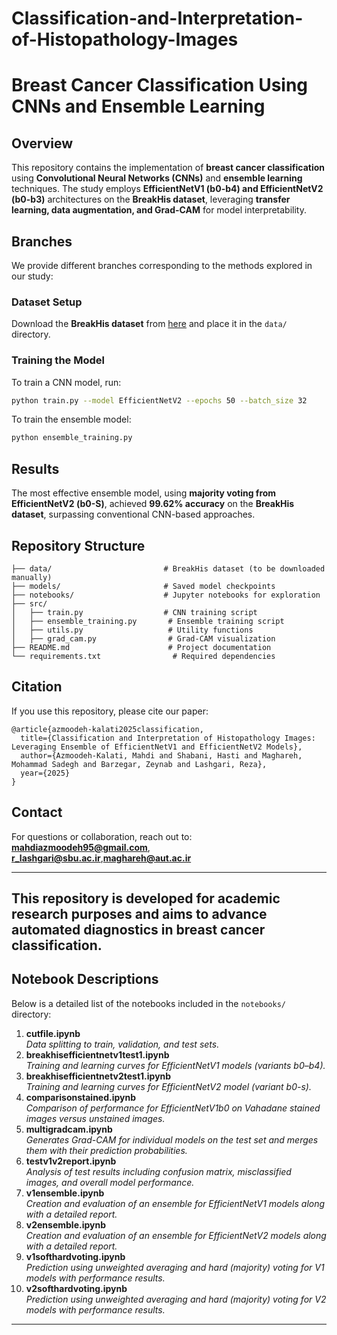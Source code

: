 # Classification-and-Interpretation-of-Histopathology-Images

# Breast Cancer Classification Using CNNs and Ensemble Learning

## Overview
This repository contains the implementation of **breast cancer classification** using **Convolutional Neural Networks (CNNs)** and **ensemble learning** techniques. The study employs **EfficientNetV1 (b0-b4) and EfficientNetV2 (b0-b3)** architectures on the **BreakHis dataset**, leveraging **transfer learning, data augmentation, and Grad-CAM** for model interpretability.

## Branches
We provide different branches corresponding to the methods explored in our study:

### Dataset Setup
Download the **BreakHis dataset** from [here](https://web.inf.ufpr.br/vri/databases/breast-cancer-histopathological-database/) and place it in the `data/` directory.

### Training the Model
To train a CNN model, run:
```bash
python train.py --model EfficientNetV2 --epochs 50 --batch_size 32
```

To train the ensemble model:
```bash
python ensemble_training.py
```

## Results
The most effective ensemble model, using **majority voting from EfficientNetV2 (b0-S)**, achieved **99.62% accuracy** on the **BreakHis dataset**, surpassing conventional CNN-based approaches.

## Repository Structure
```
├── data/                         # BreakHis dataset (to be downloaded manually)
├── models/                       # Saved model checkpoints
├── notebooks/                    # Jupyter notebooks for exploration
├── src/
│   ├── train.py                  # CNN training script
│   ├── ensemble_training.py       # Ensemble training script
│   ├── utils.py                   # Utility functions
│   ├── grad_cam.py                # Grad-CAM visualization
├── README.md                      # Project documentation
└── requirements.txt                # Required dependencies
```

## Citation
If you use this repository, please cite our paper:
```
@article{azmoodeh-kalati2025classification,
  title={Classification and Interpretation of Histopathology Images: Leveraging Ensemble of EfficientNetV1 and EfficientNetV2 Models},
  author={Azmoodeh-Kalati, Mahdi and Shabani, Hasti and Maghareh, Mohammad Sadegh and Barzegar, Zeynab and Lashgari, Reza},
  year={2025}
}
```

## Contact
For questions or collaboration, reach out to: **mahdiazmoodeh95@gmail.com**, **r_lashgari@sbu.ac.ir**,**maghareh@aut.ac.ir**

---
This repository is developed for **academic research purposes** and aims to advance automated diagnostics in breast cancer classification.
---

## Notebook Descriptions
Below is a detailed list of the notebooks included in the `notebooks/` directory:

1. **cutfile.ipynb**  
   *Data splitting to train, validation, and test sets.*  
2. **breakhisefficientnetv1test1.ipynb**  
   *Training and learning curves for EfficientNetV1 models (variants b0–b4).*  
3. **breakhisefficientnetv2test1.ipynb**  
   *Training and learning curves for EfficientNetV2 model (variant b0-s).*  
4. **comparisonstained.ipynb**  
   *Comparison of performance for EfficientNetV1b0 on Vahadane stained images versus unstained images.*  
5. **multigradcam.ipynb**  
   *Generates Grad-CAM for individual models on the test set and merges them with their prediction probabilities.*  
6. **testv1v2report.ipynb**  
   *Analysis of test results including confusion matrix, misclassified images, and overall model performance.*  
7. **v1ensemble.ipynb**  
   *Creation and evaluation of an ensemble for EfficientNetV1 models along with a detailed report.*  
8. **v2ensemble.ipynb**  
   *Creation and evaluation of an ensemble for EfficientNetV2 models along with a detailed report.*  
9. **v1softhardvoting.ipynb**  
   *Prediction using unweighted averaging and hard (majority) voting for V1 models with performance results.*  
10. **v2softhardvoting.ipynb**  
    *Prediction using unweighted averaging and hard (majority) voting for V2 models with performance results.*  

---
